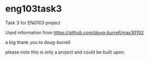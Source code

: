 # eng103task3
Task 3 for ENG103 project

Used information from 
https://github.com/doug-burrell/max30102

a big thank you to doug-burrell 


please note this is only a project and could be built upon. 
